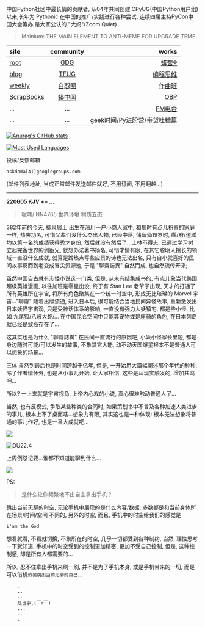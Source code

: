中国Python社区中最长情的贡献者, 从04年共同创建 CPyUG(中国Python用户组)以来,长年为 Pythonic 在中国的推广/实践进行各种尝试, 连续四届主持PyCon中国大会筹办,是大家公认的 "大妈"(Zoom.Quiet)

> Mainium: THE MAIN ELEMENT TO ANTI-MEME FOR UPGRADE TEME.

| site | community | works |
| :-----| :----: | ----: |
| [root](http://zoomquiet.io/) | [GDG](https://blog.zhgdg.org/) | [蟒营®](https://doc.101.camp/) |
| [blog](https://blog.zoomquiet.io/pages/zoomquiet.html) | [TFUG](http://zh.tfug.world/) | [编程思维](https://py.101.camp/) |
| [weekly](http://weekly.pychina.org/) | [自怼圈](https://du.101.camp/) | [作曲班](https://mu.101.camp/) |
| [ScrapBooks](https://zoomquiet.io/collection.html) | [蟒中国](https://pychina.org/) | [OBP](https://zoomquiet.io/obp/index.html) |
| ... | ... | [FM电台](https://fm.101.camp/) |
| ... | ... | [geek时间/Py进阶营/带货吐糟篇](https://fm.101.camp/2020/geek2py-dama.html) |


[![Anurag's GitHub stats](https://github-readme-stats.vercel.app/api?username=zoomquiet&show_icons=true&count_private=true&include_all_commits=true&layout=compact&theme=panda)](https://blog.zoomquiet.io)

[![Most Used Languages](https://github-readme-stats.vercel.app/api/top-langs/?username=zoomquiet&theme=panda&card_width=445&layout=compact&show_icons=true&hide=javascript,html,php,Smarty,XSLT,TeX,C++,CSS)](https://zoomquiet.io)


投稿/反馈邮箱:

    askdama[AT]googlegroups.com

(邮件列表地址, 
当成正常邮件发送邮件就好, 不用订阅, 不用翻越...)


-----------------------------------------
**220605 KJV ++ ...**


> 呢喃/ NN4765 世界环境 物质五态




382年前的今天, 柳泉居士 出生在淄川一户小商人家中, 和那时有点儿积蓄的家庭一样, 热衷功名, 可惜父辈们没什么杰出人物, 已经中落, 蒲留仙19岁时, 縣/府/道試均以第一名的成绩获得秀才身份, 然后就没有然后了...士林不得志, 已通过学习树立起完备世界的剑臣兄, 就想办法著书扬名, 可惜才情有限, 在其它聪明人擅长的领域一直没什么成就, 就算是蹭热点写些应景的诗也无法出名, 只有自小就喜好的民间故事反而到老变成冒尖资源池, 于是 "聊齋誌異" 自然而成, 也自然流传开来;

虽然中国自古就有志怪小说这一门类, 但是, 从未有结集成书的, 有点儿象当代美国超级英雄漫画, 以往加班是零星出没, 终于有 Stan Lee 老爷子出现, 天才的打通了所有英雄所在宇宙, 将所有角色聚集在一个统一时空中, 形成无比璀璨的 Marvel 宇宙..."聊齋" 随着出版流通, 进入日本后, 很可能结合当地民间异怪故事, 重新激发出日本妖怪宇宙观, 只是受神话体系的影响, 一直没有强力大妖镇宅, 都是些小怪, 比如 九尾狐/八岐大蛇/... 在中国昆仑空间中只能算宠物或是座骑的角色, 在日本列岛就已经是致高存在了...

这其实也是为什么 "聊齋誌異" 在民间一直流行的原因吧, 小妖小怪家长里短, 都是身边随时可能/可以发生的故事, 不象其它大能, 动不动灭国爆星根本不是普通人可以想象的场景...

三体 虽然到最后也是时间跨越千亿年, 但是, 一开始用大篇幅阐述那个年代的种种, 除了作者情怀外, 也是从小事儿开始, 让大家相信, 这些是从现实触发的, 增加共鸣吧...

所以? 一上来就是宇宙视角, 上帝内心戏的小说, 真心很难触动普通人了...

当然, 也有反模式, 争取某些种类的合同时, 如果策划书中不言及各种加速人类进步的事儿, 根本上不了桌面咯...想象力有限, 其实这也是一种体现: 根本无法想象将普通的事儿作好, 也是一​番大成就吧...




![](https://ipic.zoomquiet.top/2022-06-04-zq42-today-card-2206.005.jpeg)


![DU22.4](https://ipic.zoomquiet.top/2022-04-30-220430DU6y_zip.jpg!/fw/420)

上周例怼记要...谁都不知道能聊到什么...


![](https://ipic.zoomquiet.top/2022-05-31-220528%E5%8E%86%E6%80%BC%E5%9B%9E%E9%97%AA.jpg)






PS:
> 是什么让你频繁地不由自主拿出手机？

跳出当前无聊的时空,
无论手机中展现的是什么内容/数据,
多数都是和当前身体所在场景/时间/空间 不同的,
另外的时空,
而且, 手机中的时空给我们的感觉是

    i'am the God

想看就看, 不看就切换,
不象所在的时空, 几乎一切都受到各种制约,
当然,
理性思考一下就知道,
手机中的时空受到的控制更加精密, 更加不受自己控制,
但是, 这种控制感,
却是所有人都需要的...

所以, 
忍不住拿出手机来刷一刷,
并不是为了手机本身, 或是手机带来的一切,
而是可以借机`假装跳出当前无聊的自己`...



```
    .
    ..
    ...
    是也乎,(￣▽￣)
    ...
    ..
    .
```



